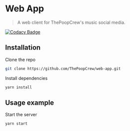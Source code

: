 # Web App
> A web client for ThePoopCrew's music social media.

[![Codacy Badge](https://app.codacy.com/project/badge/Grade/70e71d228af54defa549526adf951456)](https://www.codacy.com/gh/ThePoopCrew/web-app/dashboard?utm_source=github.com&amp;utm_medium=referral&amp;utm_content=ThePoopCrew/web-app&amp;utm_campaign=Badge_Grade)

## Installation

Clone the repo

```sh
git clone https://github.com/ThePoopCrew/web-app.git
```

Install dependencies

```sh
yarn install
```

## Usage example

Start the server

```sh
yarn start
```
